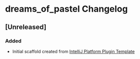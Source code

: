<!-- Keep a Changelog guide -> https://keepachangelog.com -->

# dreams_of_pastel Changelog

## [Unreleased]
### Added
- Initial scaffold created from [IntelliJ Platform Plugin Template](https://github.com/JetBrains/intellij-platform-plugin-template)
